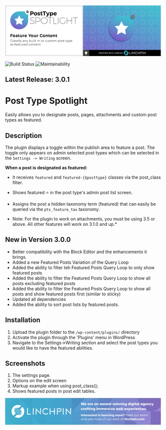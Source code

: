 ![Post Type Spotlight](https://github.com/linchpin/post-type-spotlight/blob/master/.wordpress-org/banner-1544x500.png?raw=true)

![Build Status](https://github.com/linchpin/post-type-spotlight/workflows/release-please/badge.svg?raw=true) ![Maintainability](https://api.codeclimate.com/v1/badges/571cf2f2437f6fe80c1a/maintainability)

<!-- x-release-please-start-version -->
## Latest Release: 3.0.1
<!-- x-release-please-end -->

# Post Type Spotlight #

Easily allows you to designate posts, pages, attachments and custom post types as featured.

## Description ##

The plugin displays a toggle within the publish area to feature a post. The toggle only appears on admin selected post types which can be selected in the `Settings -> Writing` screen.

**When a post is designated as featured:**

*   It receives `featured` and `featured-{$posttype}` classes via the post_class filter.
*   Shows featured ⭐️ in the post type's admin post list screen.
*   Assigns the post a hidden taxonomy term (featured) that can easily be queried via the `pts_feature_tax` taxonomy.

* Note: For the plugin to work on attachments, you must be using 3.5 or above. All other features will work on 3.1.0 and up.*

## New in Version 3.0.0 ##

* Better compatibility with the Block Editor and the enhancements it brings.
* Added a new Featured Posts Variation of the Query Loop
* Added the ability to filter teh Featured Posts Query Loop to only show featured posts
* Added the ability to filter the Featured Posts Query Loop to show all posts excluding featured posts
* Added the ability to filter the Featured Posts Query Loop to show all posts and show featured posts first (similar to sticky)
* Updated all dependencies
* Added the ability to sort post lists by featured posts.

## Installation ##

1. Upload the plugin folder to the `/wp-content/plugins/` directory
2. Activate the plugin through the 'Plugins' menu in WordPress
3. Navigate to the Settings->Writing section and select the post types you would like to have the featured abilities.


## Screenshots ##

1. The settings page.
2. Options on the edit screen
3. Markup example when using post_class();
4. Shows featured posts in post edit tables.

![Linchpin](https://github.com/linchpin/brand-assets/blob/master/github-banner@2x.jpg?raw=true)
